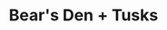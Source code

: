﻿---
layout: post
category: concert
title: Bear's Den + Tusks
artists: 
- Bear's Den
- Tusks
place: 
- La Maroquinerie
country: France
city: Paris
---


